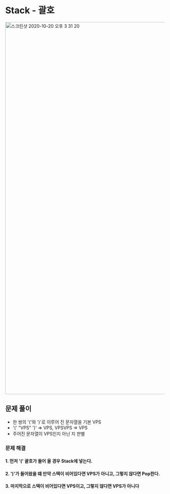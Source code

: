 # Stack - 괄호

<img width="1174" alt="스크린샷 2020-10-20 오후 3 31 20" src="https://user-images.githubusercontent.com/42570260/96548720-5359b500-12e9-11eb-8420-b94e4af078a7.png">

## 문제 풀이
- 한 쌍의 '('와 ')'로 이루어 진 문자열을 기본 VPS
- '(' "VPS" ')' => VPS, VPSVPS => VPS
- 주어진 문자열이 VPS인지 아닌 지 판별

### 문제 해결
#### 1. 먼저 '(' 괄호가 들어 올 경우 Stack에 넣는다.
#### 2. ')'가 들어왔을 떄 만약 스택이 비어있다면 VPS가 아니고, 그렇지 않다면 Pop한다.
#### 3. 마지막으로 스택이 비어있다면 VPS이고, 그렇지 않다면 VPS가 아니다
